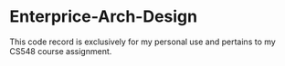 # Enterprice-Arch-Design
This code record is exclusively for my personal use and pertains to my CS548 course assignment.
